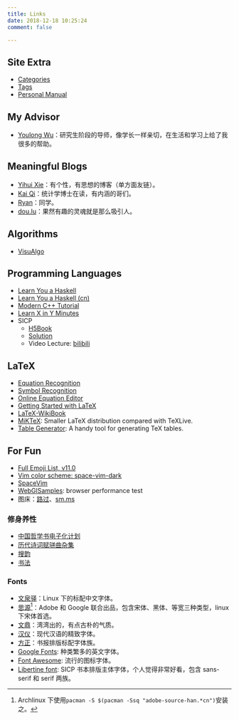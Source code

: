 ```yaml
---
title: Links
date: 2018-12-18 10:25:24
comment: false

---
```


## Site Extra

- [Categories](/categories/)
- [Tags](/tags/)
- [Personal Manual](https://pmanual.readthedocs.io)

## My Advisor

- [Youlong Wu](https://faculty.sist.shanghaitech.edu.cn/faculty/wyl/)：研究生阶段的导师，像学长一样亲切，在生活和学习上给了我很多的帮助。

## Meaningful Blogs

- [Yihui Xie](https://yihui.org/cn/)：有个性，有思想的博客（单方面友链）。
- [Kai Qi](https://jiandan94.github.io/)：统计学博士在读，有内涵的哥们。
- [Ryan](https://ruanzz.github.io)：同学。
- [dou.lu](https://dou.lu/1591.x)：果然有趣的灵魂就是那么吸引人。

## Algorithms

- [VisuAlgo](http://visualgo.net/)

## Programming Languages

- [Learn You a Haskell](http://learnyouahaskell.com/)
- [Learn You a Haskell (cn)](https://learnyoua.haskell.sg/)
- [Modern C++ Tutorial](https://github.com/changkun/modern-cpp-tutorial)
- [Learn X in Y Minutes](https://learnxinyminutes.com/)
- SICP
  + [H5Book](https://sarabander.github.io/sicp/html/index.xhtml#SEC_Contents)
  + [Solution](http://community.schemewiki.org/?SICP-Solutions)
  + Video Lecture: [bilibili](https://www.bilibili.com/video/av8515129)


## LaTeX

- [Equation Recognition](https://webdemo.myscript.com/views/math/index.html)
- [Symbol Recognition](http://detexify.kirelabs.org/classify.html)
- [Online Equation Editor](https://www.latex4technics.com/)
- [Getting Started with LaTeX](https://www.maths.tcd.ie/~dwilkins/LaTeXPrimer/)
- [LaTeX-WikiBook](https://en.wikibooks.org/wiki/LaTeX/Mathematics#Dots)
- [MiKTeX](https://miktex.org/): Smaller LaTeX distribution compared with TeXLive.
- [Table Generator](https://tablesgenerator.com): A handy tool for generating TeX tables.


## For Fun

- [Full Emoji List, v11.0](http://www.unicode.org/emoji/charts/full-emoji-list.html)
- [Vim color scheme: space-vim-dark](https://github.com/liuchengxu/space-vim-dark)
- [SpaceVim](https://spacevim.org/cn/)
- [WebGlSamples](https://webglsamples.org/aquarium/aquarium.html): browser performance test
- 图床：[路过](https://imgchr.com/)、[sm.ms](https://sm.ms/)

### 修身养性

- [中国哲学书电子化计划](https://ctext.org/)
- [历代诗词赋骈曲杂集](http://www.readers365.com/scfpq/index.htm)
- [搜韵](https://sou-yun.com/index.aspx)
- [书法](https://www.zgbk.com/dzb/jy/sfxx/)

### Fonts

- [文泉驿](http://wenq.org/wqy2/index.cgi)：Linux 下的标配中文字体。
- [思源](https://source.typekit.com/source-han-serif/#get-the-fonts)[^a]：Adobe 和 Google 联合出品，包含宋体、黑体、等宽三种类型，linux 下宋体首选。
- [文鼎](https://ifontcloud.com.tw/index/browse.jsp?lang=zh&country=TW)：湾湾出的，有点古朴的气质。
- [汉仪](http://www.hanyi.com.cn/productList.php)：现代汉语的精致字体。
- [方正](http://www.foundertype.com/index.php/FindFont/index)：书报排版标配字体族。
- [Google Fonts](https://fonts.google.com/): 种类繁多的英文字体。
- [Font Awesome](https://fontawesome.com/how-to-use/on-the-desktop/setup/getting-started): 流行的图标字体。
- [Libertine font](http://libertine-fonts.org/download/): SICP 书本排版主体字体，个人觉得非常好看，包含 sans-serif 和 serif 两族。

[^a]:Archlinux 下使用`pacman -S $(pacman -Ssq "adobe-source-han.*cn")`安装之。
